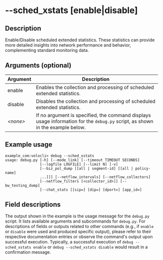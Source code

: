 #	--sched_xstats [enable|disable]

##	Description
Enable/Disable scheduled extended statistics. These statistics can provide more detailed insights into network performance and behavior, complementing standard monitoring data.

##	Arguments (optional)
| Argument | Description |
|---|---|
| enable | Enables the collection and processing of scheduled extended statistics. |
| disable | Disables the collection and processing of scheduled extended statistics. |
| _&lt;none&gt;_ | If no argument is specified, the command displays usage information for the `debug.py` script, as shown in the example below. |

##	Example usage
```
example_com:velocli> debug --sched_xstats
usage: debug.py [-h] [--mode_link] [--timeout TIMEOUT SECONDS]
                [--logfile LOGFILE] [--limit N] [-v]
                [--biz_pol_dump [[all | segment-id] [[all | policy-name]
                ...]]] [--netflow_intervals] [--netflow_collectors]
                [--netflow_filters [<collector_id>]] [--bw_testing_dump]
                [--chat_stats [[sip=] [dip=] [dport=] [app_id=]
```

##	Field descriptions
The output shown in the example is the usage message for the `debug.py` script. It lists available arguments and subcommands for `debug.py`. For descriptions of fields or outputs related to other commands (e.g., if `enable` or `disable` were used and produced specific output), please refer to their respective documentation entries or observe the command's output upon successful execution. Typically, a successful execution of `debug --sched_xstats enable` or `debug --sched_xstats disable` would result in a confirmation message.